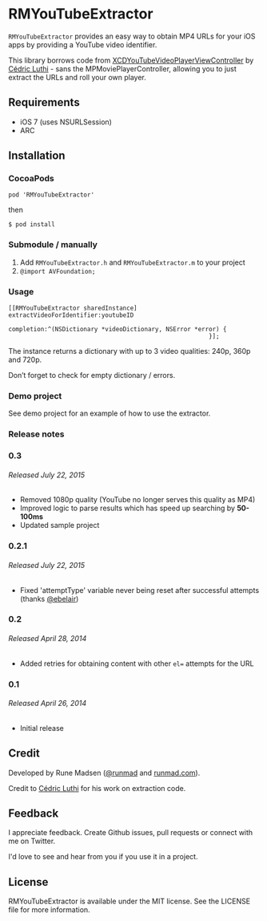# RMYouTubeExtractor

`RMYouTubeExtractor` provides an easy way to obtain MP4 URLs for your iOS apps by providing a YouTube video identifier.

This library borrows code from [XCDYouTubeVideoPlayerViewController] by [Cédric Luthi] - sans the MPMoviePlayerController, allowing you to just extract the URLs and roll your own player. 

## Requirements

- iOS 7 (uses NSURLSession)
- ARC

## Installation

### CocoaPods

````
pod 'RMYouTubeExtractor'
````

then

````
$ pod install
````

### Submodule / manually

1. Add `RMYouTubeExtractor.h` and `RMYouTubeExtractor.m` to your project
2. `@import AVFoundation;`

### Usage

```objc
[[RMYouTubeExtractor sharedInstance] extractVideoForIdentifier:youtubeID
                                                    completion:^(NSDictionary *videoDictionary, NSError *error) {
                                                        }];
```

The instance returns a dictionary with up to 3 video qualities: 240p, 360p and 720p.

Don’t forget to check for empty dictionary / errors.

### Demo project

See demo project for an example of how to use the extractor.

### Release notes

### 0.3
###### Released July 22, 2015
* Removed 1080p quality (YouTube no longer serves this quality as MP4)
* Improved logic to parse results which has speed up searching by **50-100ms**
* Updated sample project

### 0.2.1
###### Released July 22, 2015
* Fixed 'attemptType' variable never being reset after successful attempts (thanks [@ebelair])


### 0.2
###### Released April 28, 2014
* Added retries for obtaining content with other `el=` attempts for the URL

### 0.1
###### Released April 26, 2014
* Initial release


## Credit

Developed by Rune Madsen ([@runmad] and [runmad.com]).

Credit to [Cédric Luthi] for his work on extraction code.

## Feedback

I appreciate feedback. Create Github issues, pull requests or connect with me on Twitter.

I'd love to see and hear from you if you use it in a project.

## License

RMYouTubeExtractor is available under the MIT license. See the LICENSE file for more information.

[XCDYouTubeVideoPlayerViewController]: https://github.com/0xced/XCDYouTubeVideoPlayerViewController
[@runmad]: http://www.twitter.com/runmad
[runmad.com]: http://www.runmad.com
[Cédric Luthi]: http://github.com/0xced
[@ebelair]: https://github.com/ebelair
